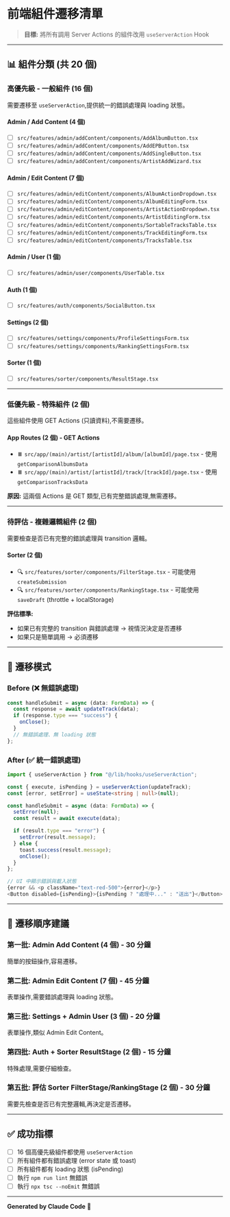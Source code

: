 # 前端組件遷移清單

> **目標:** 將所有調用 Server Actions 的組件改用 `useServerAction` Hook

---

## 📊 組件分類 (共 20 個)

### **高優先級 - 一般組件 (16 個)**

需要遷移至 `useServerAction`,提供統一的錯誤處理與 loading 狀態。

#### **Admin / Add Content (4 個)**
- [ ] `src/features/admin/addContent/components/AddAlbumButton.tsx`
- [ ] `src/features/admin/addContent/components/AddEPButton.tsx`
- [ ] `src/features/admin/addContent/components/AddSingleButton.tsx`
- [ ] `src/features/admin/addContent/components/ArtistAddWizard.tsx`

#### **Admin / Edit Content (7 個)**
- [ ] `src/features/admin/editContent/components/AlbumActionDropdown.tsx`
- [ ] `src/features/admin/editContent/components/AlbumEditingForm.tsx`
- [ ] `src/features/admin/editContent/components/ArtistActionDropdown.tsx`
- [ ] `src/features/admin/editContent/components/ArtistEditingForm.tsx`
- [ ] `src/features/admin/editContent/components/SortableTracksTable.tsx`
- [ ] `src/features/admin/editContent/components/TrackEditingForm.tsx`
- [ ] `src/features/admin/editContent/components/TracksTable.tsx`

#### **Admin / User (1 個)**
- [ ] `src/features/admin/user/components/UserTable.tsx`

#### **Auth (1 個)**
- [ ] `src/features/auth/components/SocialButton.tsx`

#### **Settings (2 個)**
- [ ] `src/features/settings/components/ProfileSettingsForm.tsx`
- [ ] `src/features/settings/components/RankingSettingsForm.tsx`

#### **Sorter (1 個)**
- [ ] `src/features/sorter/components/ResultStage.tsx`

---

### **低優先級 - 特殊組件 (2 個)**

這些組件使用 GET Actions (只讀資料),不需要遷移。

#### **App Routes (2 個) - GET Actions**
- ⏸️ `src/app/(main)/artist/[artistId]/album/[albumId]/page.tsx` - 使用 `getComparisonAlbumsData`
- ⏸️ `src/app/(main)/artist/[artistId]/track/[trackId]/page.tsx` - 使用 `getComparisonTracksData`

**原因:** 這兩個 Actions 是 GET 類型,已有完整錯誤處理,無需遷移。

---

### **待評估 - 複雜邏輯組件 (2 個)**

需要檢查是否已有完整的錯誤處理與 transition 邏輯。

#### **Sorter (2 個)**
- 🔍 `src/features/sorter/components/FilterStage.tsx` - 可能使用 `createSubmission`
- 🔍 `src/features/sorter/components/RankingStage.tsx` - 可能使用 `saveDraft` (throttle + localStorage)

**評估標準:**
- 如果已有完整的 transition 與錯誤處理 → 視情況決定是否遷移
- 如果只是簡單調用 → 必須遷移

---

## 🎯 遷移模式

### Before (❌ 無錯誤處理)
```typescript
const handleSubmit = async (data: FormData) => {
  const response = await updateTrack(data);
  if (response.type === "success") {
    onClose();
  }
  // 無錯誤處理、無 loading 狀態
};
```

### After (✅ 統一錯誤處理)
```typescript
import { useServerAction } from "@/lib/hooks/useServerAction";

const { execute, isPending } = useServerAction(updateTrack);
const [error, setError] = useState<string | null>(null);

const handleSubmit = async (data: FormData) => {
  setError(null);
  const result = await execute(data);

  if (result.type === "error") {
    setError(result.message);
  } else {
    toast.success(result.message);
    onClose();
  }
};

// UI 中顯示錯誤與載入狀態
{error && <p className="text-red-500">{error}</p>}
<Button disabled={isPending}>{isPending ? "處理中..." : "送出"}</Button>
```

---

## 📝 遷移順序建議

### 第一批: Admin Add Content (4 個) - 30 分鐘
簡單的按鈕操作,容易遷移。

### 第二批: Admin Edit Content (7 個) - 45 分鐘
表單操作,需要錯誤處理與 loading 狀態。

### 第三批: Settings + Admin User (3 個) - 20 分鐘
表單操作,類似 Admin Edit Content。

### 第四批: Auth + Sorter ResultStage (2 個) - 15 分鐘
特殊處理,需要仔細檢查。

### 第五批: 評估 Sorter FilterStage/RankingStage (2 個) - 30 分鐘
需要先檢查是否已有完整邏輯,再決定是否遷移。

---

## ✅ 成功指標

- [ ] 16 個高優先級組件都使用 `useServerAction`
- [ ] 所有組件都有錯誤處理 (error state 或 toast)
- [ ] 所有組件都有 loading 狀態 (isPending)
- [ ] 執行 `npm run lint` 無錯誤
- [ ] 執行 `npx tsc --noEmit` 無錯誤

---

**Generated by Claude Code** 🤖
